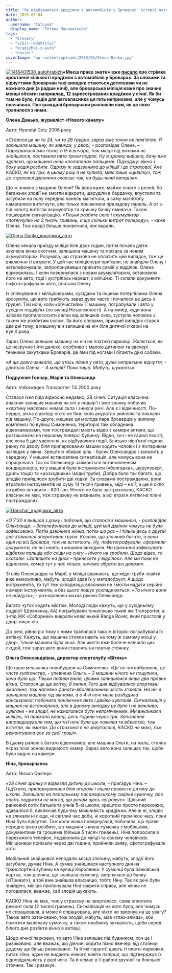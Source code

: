 ```yaml
---
title: "Як відбуваються крадіжки з автомобілів у Броварах: історії чотирьох постраждалих"
date: 2015-03-04
author: 
  username: "tatuuum"
  display_name: "Тетяна Панкратьєва"
tags: 
  - "brovary"
  - "vibir-redaktsiyi"
  - "kradizhki-z-avto"
  - "novini"
coverImage: "wp-content/uploads/2015/03/Olena-Danko.jpg"
---
```


[![1416401500_autohrabizh](https://mpz.brovary.org/wp-content/uploads/2015/03/1416401500_autohrabizh.jpg)](https://mpz.brovary.org/wp-content/uploads/2015/03/1416401500_autohrabizh.jpg)**«Маєш право знати» вже [писало](https://mpz.brovary.org/wp-admin/post.php?post=33735&action=edit) про стрімке зростання кількості крадіжок з автомобілів у Броварах. За словами та відчуттями броварчан такі випадки стаються десятками чи не кожного дня (а радше ночі), але броварська міліція каже про значно менші обсяги: наприклад, 12 зареєстрованих крадіжок у січні. Як би там не було, подія для автовласника ця геть неприємна, але у чомусь повчальна. Постраждалі броварчани розповіли нам, як це лихо трапилося з ними.**

**Олена Данько, журналіст «Нового каналу»**

Авто: Hyundai Getz 2008 року

_«Сталося це чи то 24, чи то 26 грудня, зараз вже точно не пам’ятаю. Я залишила машину, як завжди, у дворі,_ - розповідає Олена. – _Паркувалася вже пізно, о 9-й вечора, тож місця під вікнами не знайшлося, поставила авто трохи подалі. Ну а зранку вийшла, бачу вже здалека, що машина наче «полапана» пальцями. Підходжу: вікно з боку водія розбите. Одразу ж задзвонила до міліції і до страхової. Але КАСКО, як на гріх, в цьому році я не купила, маю лише «цивілку», тож до страхової дзвонила скоріше так, на будь-який випадок»._

Що ж зникло з машини Олени? Як вона каже, майже нічого з речей, бо багажник злодії не змогли відкрити, шаруділи в бардачку, впустили та загубили на полу передню панель магнітоли, а саму магнітолу намагалися витягнути, але тільки понівечили приладову панель. А от з-під капоту витягли акумулятор та кришку бачку омивача. Також пошкодили сигналізацію. «_Тільки розбите скло і акумулятор «потягнули» на 2 тисячі гривень, а ще скільки витрат попереду»,_ - каже Олена. Тож крадії більше понівечили, ніж вкрали.

[![Olena Danko_крадіжки_авто](https://mpz.brovary.org/wp-content/uploads/2015/03/Olena-Danko.jpg)](https://mpz.brovary.org/wp-content/uploads/2015/03/Olena-Danko.jpg)

Олена чекала приїзду міліції біля двох годин, потім почала діяти: заклеїла вікна скотчем, залишила машину та поїхала за новим акумулятором. Розуміла, що страхова не оплатить цей випадок, тож це виключно її витрати. У цей час міліціонери приїхали, не знайшли Олену і зателефонували, запропонувавши приїхати самій у відділок. Олена відмовилась. І коли повернулася з новим акумулятором, встановила його на авто, тоді і зустрілась нарешті з міліцією. Ті склали документи, пофотографували авто, опитали Олену.

Із спілкування з міліціонерами, сусідами та іншими потерпілими Олена зрозуміла, що авто грабують зараз дуже часто і почалося це десь з грудня. Тієї ночі, коли «обчистили» її машину, пограбували і авто у сусідніх подвір’ях (по вулиці Незалежності). А на мийці, куди вона заїхала пропилососити салон від залишків скла, зустріла чоловіка з таким же розбитим склом. За його словами, прикрий випадок стався два дні тому, а машину він залишив на ніч біля дитячої лікарні на вул.Кірова.

Зараз Олена залишає машину на ніч на платній парковці. Жаліється, як це незручно і йти далеко, особливо з малою дитиною та ввечері темними закутками Броварів, де ями під ногами і бігають дикі собаки.

_«А ще довго звикала, що хтось лазив у авто, дуже неприємне відчуття,_ - ділиться Олена. – _А мілція? Поки тиша. Мабуть, шукають»._

**Подружжя Гончар, Марія та Олександр**

Авто: Volkswagen Transporter T4 2000 року

Сталася їхня біда відносно недавно, 28 січня. Ситуація класична: власник залишив машину на ніч у подвір’ї і вже зранку побачив «картину маслом»: немає скла і зникли речі. Але є і відмінності. По-перше, вікна в автівці ніхто не бив: скло акуратно вийняли та поклали під машину. По-друге, мешкає ця молода пара броварців у жилому комплексі по вулиці Симоненка, територія там обладнана відеокамерами, тож постраждалі мають відео з камери аптеки, що розташована на першому поверсі будинку. Відео, хоч і не гарної якості, але хоча б дає уявлення, як відбувалися події. Близько півп’ятої години ранку по двору біля припаркованих машин ходить чоловік і з ліхтариком заглядає у вікна. Зрештою обирає ціль - бусик Олександра і залазить у середину. У машині встановлена сигналізація, але чомусь вона не спрацювала. Так як Олександр займається встановленням кондиціонерів, то у машині були інструменти («болгарка», шуруповерт, дриль тощо) та «розходники» (мідні труби). Добра було так багато, що злодію прийшлося зробити дві ходки. За словами постраждалих, вони втратили інструментів на суму 14 тисяч гривень, міді – на 7, а ще й скло потрібно вставити – 800 грн. Нічого не було застраховано, КАСКО власник не має, тож страхову не визивали, а всі втрати лягли на плечі постраждалих.

[![Gonchar_крадіжки_авто](https://mpz.brovary.org/wp-content/uploads/2015/03/Gonchar.jpg)](https://mpz.brovary.org/wp-content/uploads/2015/03/Gonchar.jpg)

_«О 7:30 я вийшов з дому і побачив, що сталося з машиною, - розповідає Олександр. – Зателефонував до міліції, цей мій дзвінок чомусь не було зафіксовано. Потім дзвонила жінка, потім ще раз – і тільки десь о другій дня з’явилася оперативна група. Казали, що злочинів багато, а вони одні на всі Бровари, тож не встигають. Ну, пофотографували, оформили документи, не всі навіть з машини виходили. На прохання зафіксувати відбитки пальців або сліди на снігу – нічого не зробили. Щодо відео, то сказали: «Запишете на диск – принесете у відділок». Але ми поки не відносили, камер тут у нас кілька, хочемо зібрати всі докази»._

Зі слів Олександра та Марії, у міліції вважають, що мідні труби знайти вже неможливо, мабуть, злодій здав їх у металобрухт. А щодо інструментів, то тут теж складнощі: власники не змогли надати серійні номери інструментів, а без цього пошук ускладнюється. «_Та нічого вони не найдуть»_, - розчаровано махає рукою Олександр.

Багато чуток ходить містом. Молоді люди кажуть, що у сусідньому подвір’ї (Шевченка, 4А) пограбували точнісінько такий же Transporter, а з-під ЖК «Соборний» викрали новісінький Range Rover, який простояв у дворі лише ніч.

До речі, рівно рік тому з ними трапилася така ж історія: пограбували їх автівку. Кажуть, що машина стояла навіть на тому ж самому місці у дворі, тільки машина була інша. Але життя вже боляче навчило цих людей, тож зараз авто вони ставлять на платну стоянку.

**Ольга Олександрівна, директор спортклубу «Вітязь»**

Ще одна мешканка новобудови на Симоненка. _«Це не пограбування, це чисте хуліганство,_ - упевнена Ольга. – _З машини нічого не поцупили, хоча було що. Тільки побили вікна, цілими залишилися лише два правих вікна. Сталося це ще влітку, 8 липня. Того дня відбувалися спортивні змагання, тож напевно фанати-вболівальники злість зганяли. На ніч я залишила машину під вікнами, а о 4-й ночі мене розбудила консьєржка: побачила понівечене авто і двійко хуліганів. Сигналізація у машині не встановлена, але в даному випадку це було і не важливо, хулігани - не злодії, не намагалися бути непоміченими. Ми викликали міліцію, та приїхала вранці, десь години через три. Запізнення виправдовували тим, що тієї ночі була ще пожежа та вбивство, тож встигли, як змогли. До страхової я не зверталася, КАСКО не маю, тож ремонтувала все за свої гроші»._

В цьому районі є багато відеокамер, але машина Ольги, на жаль, стояла якраз поза зоною видимості камер. Зараз авто вона залишає так, щоби було видно на камери.

**Ніна, броварчанка**

Авто: Nissan Qashqai

_«28 січня зранку я відвезла дитину до школи,_ - пригадує Ніна. – _Під’їхала, припаркувалася біля огорожі і пішла провести дитину до школи. Залишила на передньому пасажирському сидінні сумочку, але навіть подумати не могла, що речам щось загрожує»_. Щільний ранковий потік батьків та учнів 5-ої школи, зрештою просто перехожих, здавалося б, виключав будь-яку можливість крадіжки. Але ж ні, злодія не злякали ні люди, ні світлий час доби, ні короткий проміжок часу, поки Ніна була відсутня. Тож коли жінка повернулася, побачила, що праве передне вікно розбите, а з машини зникла сумочка з мобільним, документами та грошима (більше 5 тисяч гривень). Ніна попросила в перехожого телефон, подзвонила до мілції та своєму чоловікові. Міліціонери приїхали через дві години, прийняли заяву, сфотографували авто.

Мобільний знайшовся неподалік місця злочину, мабуть, злодії його загубили, думає Ніна. А сумка знайшлася наступного дня на транспортній зупинці на вулиці Короленка. У сумочці була банківська картка, тож дівчина, що знайшла сумочку, звернулася до банку («Приват»), а той вже знайшов власницю, тобто Ніну. Так як речі були знайдені, міліція пропонувала Ніні закрити справу, але жінка не погодилася, вважає, хай злодія шукають.

КАСКО Ніна не має, тож у страхову не зверталася, сама оплатила ремонт скла (2 тисячі гривень). Сигналізація на авто була, але чомусь не спрацювала, а може й спрацювала, але ніхто не звернув на це увагу? Також авто затоновано, тож злодій, мабуть, мав «глаз-алмаз», аби помітити маленьку сумочку, а також неабияку зухвалість, щоби серед білого дня розбити вікно в автівці.

Щодо нічної парковки, то авто Ніна залишає під будинком, хоч це і ризиковано, але вважає, що дівчині ходити пізно ввечері від стоянки додому ще більш ризиковано. Та й які гарантії дають ті платні парковки, питає Ніна, адже не видають ніякого навіть папірця, що підтверджує їх відповідальність у разі чого. Та й немає в її районі зручної та близької стоянки. Так і ризикує.
